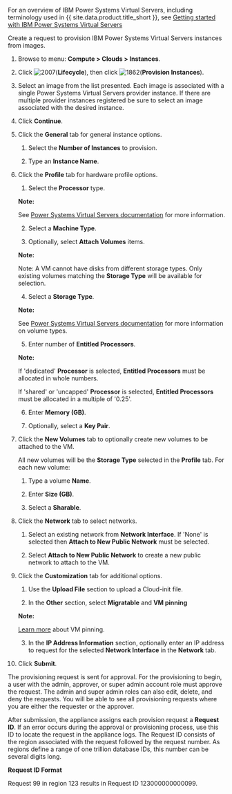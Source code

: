 For an overview of IBM Power Systems Virtual Servers, including terminology
used in {{ site.data.product.title_short }}, see [Getting started with IBM Power
Systems Virtual Servers](https://cloud.ibm.com/docs/power-iaas?topic=power-iaas-getting-started)

Create a request to provision IBM Power Systems Virtual Servers instances
from images.

1.  Browse to menu: **Compute > Clouds > Instances**.

2.  Click ![2007](../images/2007.png)(**Lifecycle**), then click
    ![1862](../images/1862.png)(**Provision Instances**).

3.  Select an image from the list presented. Each image is associated with a
    single Power Systems Virtual Servers provider instance. If there are
    multiple provider instances registered be sure to select an image
    associated with the desired instance.

4.  Click **Continue**.

5.  Click the **General** tab for general instance options.

    1.  Select the **Number of Instances** to provision.

    2.  Type an **Instance Name**.

6.  Click the **Profile** tab for hardware profile options.

    1.  Select the **Processor** type.

    **Note:**

    See [Power Systems Virtual Servers documentation](https://cloud.ibm.com/docs/power-iaas?topic=power-iaas-power-iaas-faqs#processor)
    for more information.
    
    2.  Select a **Machine Type**.

    3.  Optionally, select **Attach Volumes** items.

    **Note:**

    Note: A VM cannot have disks from different storage types. Only existing volumes matching the **Storage Type** will be available for selection.

    4.  Select a **Storage Type**.

    **Note:**

    See [Power Systems Virtual Servers documentation](https://cloud.ibm.com/docs/power-iaas?topic=power-iaas-power-iaas-faqs#storage)
    for more information on volume types.

    5.  Enter number of **Entitled Processors**.

    **Note:**

    If 'dedicated' **Processor** is selected, **Entitled Processors** must be allocated in whole numbers.

    If 'shared' or 'uncapped' **Processor** is selected,
    **Entitled Processors** must be allocated in a multiple of '0.25'.

    6.  Enter **Memory (GB)**.

    7.  Optionally, select a **Key Pair**.

7.  Click the **New Volumes** tab to optionally create new volumes to be attached to the VM.

    All new volumes will be the **Storage Type** selected in the **Profile** tab. For each new volume:

    1.  Type a volume **Name**.

    2.  Enter **Size (GB)**.

    4.  Select a **Sharable**.

8.  Click the **Network** tab to select networks.

    1.  Select an existing network from **Network Interface**. If 'None' is selected then **Attach to New Public Network** must be selected.

    2.  Select **Attach to New Public Network** to create a new public network to attach to the VM.

9.  Click the **Customization** tab for additional options.

    1.  Use the **Upload File** section to upload a Cloud-init file.

    2.  In the **Other** section, select **Migratable** and **VM pinning**

    **Note:**

    [Learn more](https://cloud.ibm.com/docs/power-iaas?topic=power-iaas-power-iaas-faqs#pinning)
    about VM pinning.
    
    3.  In the **IP Address Information** section, optionally enter an IP address to request for the selected **Network Interface** in the **Network** tab.

13. Click **Submit**.

The provisioning request is sent for approval. For the provisioning to begin, a user with the admin, approver, or super admin account role must approve the request. The admin and super admin roles can also edit, delete, and deny the requests. You will be able to see all provisioning requests where you are either the requester or the approver.

After submission, the appliance assigns each provision request a **Request ID**. If an error occurs during the approval or provisioning process, use this ID to locate the request in the appliance logs. The Request ID consists of the region associated with the request followed by the request number. As regions define a range of one trillion database IDs, this number can be several digits long.

**Request ID Format**

Request 99 in region 123 results in Request ID 123000000000099.

